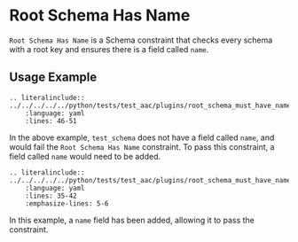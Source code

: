 # Root Schema Has Name
`Root Schema Has Name` is a Schema constraint that checks every schema with a root key and ensures there is a field called `name`.


## Usage Example
```{eval-rst}
.. literalinclude:: ../../../../../python/tests/test_aac/plugins/root_schema_must_have_name/test_root_schema_must_have_name.py
    :language: yaml
    :lines: 46-51
```

In the above example, `test_schema` does not have a field called `name`, and would fail the `Root Schema Has Name` constraint. To pass this constraint, a field called `name` would need to be added.


```{eval-rst}
.. literalinclude:: ../../../../../python/tests/test_aac/plugins/root_schema_must_have_name/test_root_schema_must_have_name.py
    :language: yaml
    :lines: 35-42
    :emphasize-lines: 5-6
```
In this example, a `name` field has been added, allowing it to pass the constraint.
